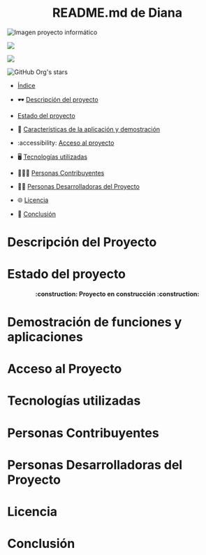 <html></html>
<h1 align="center" font=""> README.md de Diana </h1>
 <p align="left">   
   
![Imagen proyecto informático](https://github.com/dawdiana/DWES/assets/145001704/8d6e4071-ac51-4cb4-8627-b7a47a4cb36e)

  <p align="left">
   <img src="https://img.shields.io/badge/STATUS-EN%20DESAROLLO-violet">
   </p>
   </p>
     <p align="left">
   <img src="https://img.shields.io/badge/LICENSE-%20SLA-lima">
   </p>
   
   ![GitHub Org's stars](https://img.shields.io/github/stars/camilafernanda?style=social)


* [Índice](#índice)

* 🕶 [Descripción del proyecto](#descripción-del-proyecto)

* [Estado del proyecto](#Estado-del-proyecto)

* 💠 [Características de la aplicación y demostración](#Características-de-la-aplicación-y-demostración)

* :accessibility: [Acceso al proyecto](#acceso-al-proyecto)

* 🖥️ [Tecnologías utilizadas](#tecnologías-utilizadas)

* 👷‍♀️👷 [Personas Contribuyentes](#personas-contribuyentes)

* 👩‍💻 [Personas Desarrolladoras del Proyecto](#personas-desarrolladoras-del-proyecto)

* 🌐 [Licencia](#licencia)

* 🤔 [Conclusión](#conclusión)
      
# Descripción del Proyecto

# Estado del proyecto

<h4 align="center">
:construction: Proyecto en construcción :construction:
</h4>

# Demostración de funciones y aplicaciones

# Acceso al Proyecto

# Tecnologías utilizadas

# Personas Contribuyentes

# Personas Desarrolladoras del Proyecto

# Licencia

# Conclusión

</html>

